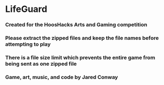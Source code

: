 # LifeGuard

### Created for the HoosHacks Arts and Gaming competition
### Please extract the zipped files and keep the file names before attempting to play
### There is a file size limit which prevents the entire game from being sent as one zipped file

### Game, art, music, and code by Jared Conway
